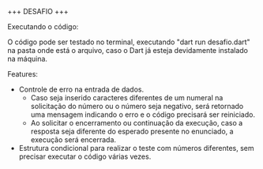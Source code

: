 +++ DESAFIO +++

Executando o código:

O código pode ser testado no terminal, executando "dart run desafio.dart" na pasta onde está o arquivo, caso o Dart já esteja devidamente instalado na máquina. 

Features:

* Controle de erro na entrada de dados.
  - Caso seja inserido caracteres diferentes de um numeral na solicitação do número ou o número seja negativo, será retornado uma mensagem indicando o erro e o código precisará ser reiniciado.
  - Ao solicitar o encerramento ou continuação da execução, caso a resposta seja diferente do esperado presente no enunciado, a execução será encerrada. 
* Estrutura condicional para realizar o teste com números diferentes, sem precisar executar o código várias vezes.

